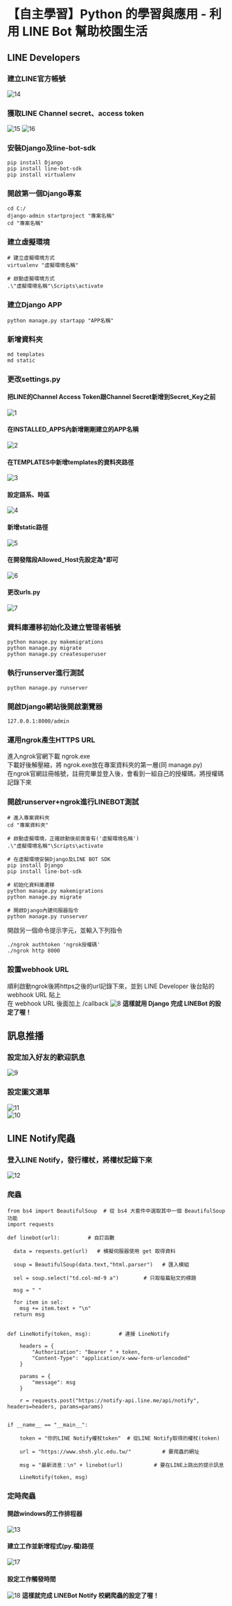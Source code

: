 # 【自主學習】Python 的學習與應用 - 利用 LINE Bot 幫助校園生活
##  LINE Developers
### 建立LINE官方帳號
![14](https://user-images.githubusercontent.com/121269120/209457730-145c9bfc-d070-4601-ac80-7b54d4f9b770.png)
### 獲取LINE Channel secret、access token
![15](https://user-images.githubusercontent.com/121269120/209457828-ce66be6e-e884-44b5-b82f-0913962f6e2d.png)
![16](https://user-images.githubusercontent.com/121269120/209457848-a893efdc-261c-4e2c-ba62-cea79107e4eb.png)
### 安裝Django及line-bot-sdk
```
pip install Django
pip install line-bot-sdk
pip install virtualenv
```
### 開啟第一個Django專案
```
cd C:/
django-admin startproject "專案名稱"
cd "專案名稱"
```
### 建立虛擬環境
```
# 建立虛擬環境方式
virtualenv "虛擬環境名稱"

# 啟動虛擬環境方式
.\"虛擬環境名稱"\Scripts\activate
```
### 建立Django APP
```
python manage.py startapp "APP名稱"
```
### 新增資料夾
```
md templates
md static
```
### 更改settings.py
#### 把LINE的Channel Access Token跟Channel Secret新增到Secret_Key之前
![1](https://user-images.githubusercontent.com/121269120/209457953-6826d258-5765-416a-888d-76acf3051e39.png)
#### 在INSTALLED_APPS內新增剛剛建立的APP名稱
![2](https://user-images.githubusercontent.com/121269120/209457955-16580a6e-6b91-43ac-99df-0a1a6dec1774.png)
#### 在TEMPLATES中新增templates的資料夾路徑
![3](https://user-images.githubusercontent.com/121269120/209457957-f18f7ee4-8317-4353-93fc-60e21687a772.png)
#### 設定語系、時區
![4](https://user-images.githubusercontent.com/121269120/209457959-90a42b4f-e594-4d21-b330-2d9be902b1af.png)
#### 新增static路徑
![5](https://user-images.githubusercontent.com/121269120/209457962-e9e4d4e6-8b5f-4f96-99e5-04b3a078340d.png)
#### 在開發階段Allowed_Host先設定為*即可
![6](https://user-images.githubusercontent.com/121269120/209457964-74f1e6db-2956-43b7-81c7-e1e16374061f.png)
#### 更改urls.py
![7](https://user-images.githubusercontent.com/121269120/209457968-e519299a-068f-4086-9852-9ebb39e91506.png)
### 資料庫遷移初始化及建立管理者帳號
```
python manage.py makemigrations
python manage.py migrate
python manage.py createsuperuser
```
### 執行runserver進行測試
```
python manage.py runserver
```
### 開啟Django網站後開啟瀏覽器
```
127.0.0.1:8000/admin
```
### 運用ngrok產生HTTPS URL
進入ngrok官網下載 ngrok.exe  
下載好後解壓縮，將 ngrok.exe放在專案資料夾的第一層(同 manage.py)  
在ngrok官網註冊帳號，註冊完畢並登入後，會看到一組自己的授權碼，將授權碼記錄下來
### 開啟runserver+ngrok進行LINEBOT測試
```
# 進入專案資料夾
cd "專案資料夾"

# 啟動虛擬環境，正確啟動後前面會有('虛擬環境名稱')
.\"虛擬環境名稱"\Scripts\activate

# 在虛擬環境安裝Django及LINE BOT SDK
pip install Django
pip install line-bot-sdk

# 初始化資料庫遷移
python manage.py makemigrations
python manage.py migrate

# 開啟Django內建伺服器指令
python manage.py runserver
```
開啟另一個命令提示字元，並輸入下列指令
```
./ngrok authtoken 'ngrok授權碼'
./ngrok http 8000
```
### 設置webhook URL
順利啟動ngrok後將https之後的url記錄下來，並到 LINE Developer 後台貼的 webhook URL 貼上  
在 webhook URL 後面加上 /callback
![8](https://user-images.githubusercontent.com/121269120/209457110-c034bff7-83e9-4eb6-b290-8099c774ed91.png)
**這樣就用 Django 完成 LINEBot 的設定了喔！**

##  訊息推播
### 設定加入好友的歡迎訊息
![9](https://user-images.githubusercontent.com/121269120/209457291-351cf760-aae4-4d51-8d76-ac4f2c1091a8.png)  
### 設定圖文選單
![11](https://user-images.githubusercontent.com/121269120/209457368-f53fc810-6c14-4750-b58c-1f647f6e1450.png)  
![10](https://user-images.githubusercontent.com/121269120/209457372-7d6c8449-682d-404d-a0a8-247c68bd3b6f.png)
## LINE Notify爬蟲
### 登入LINE Notify，發行權杖，將權杖記錄下來
![12](https://user-images.githubusercontent.com/121269120/209457446-45c0c71e-803a-4376-9786-0bff1f414003.png)
### 爬蟲
```
from bs4 import BeautifulSoup  # 從 bs4 大套件中選取其中一個 BeautifulSoup 功能
import requests          

def linebot(url):         # 自訂函數

  data = requests.get(url)   # 模擬伺服器使用 get 取得資料

  soup = BeautifulSoup(data.text,"html.parser")   # 匯入模組

  sel = soup.select("td.col-md-9 a")        # 只取每篇貼文的標題

  msg = " "
  
  for item in sel:
    msg += item.text + "\n"     
  return msg


def LineNotify(token, msg):         # 連接 LineNotify

    headers = {
        "Authorization": "Bearer " + token,
        "Content-Type": "application/x-www-form-urlencoded"
    }

    params = {
        "message": msg
    }

    r = requests.post("https://notify-api.line.me/api/notify", headers=headers, params=params)

 
if __name__ == "__main__":

    token = "你的LINE Notify權杖token"  # 從LINE Notify取得的權杖(token)

    url = "https://www.shsh.ylc.edu.tw/"          # 要爬蟲的網址

    msg = "最新消息：\n" + linebot(url)          # 要在LINE上跳出的提示訊息

    LineNotify(token, msg)
```
### 定時爬蟲
#### 開啟windows的工作排程器
![13](https://user-images.githubusercontent.com/121269120/209457637-d4fcec85-f0eb-49c9-a6d9-2c512178431c.png)
#### 建立工作並新增程式(py.檔)路徑
![17](https://user-images.githubusercontent.com/121269120/209457881-850a069b-33e6-4fa0-bcf5-cabf89b827d5.png)
#### 設定工作觸發時間
![18](https://user-images.githubusercontent.com/121269120/209457916-8d0bf276-f89c-4365-9ceb-951ed8bc7d76.png)
**這樣就完成 LINEBot Notify 校網爬蟲的設定了喔！**
